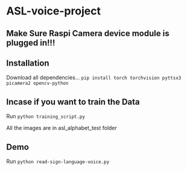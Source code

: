 # ASL-voice-project

## Make Sure Raspi Camera device module is plugged in!!!

## Installation
Download all dependencies...
`pip install torch torchvision pyttsx3 picamera2 opencv-python`

## Incase if you want to train the Data
Run `python training_script.py`

All the images are in asl_alphabet_test folder

## Demo 
Run `python read-sign-language-voice.py`


